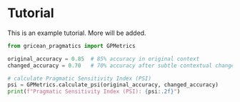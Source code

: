 # Tutorial

This is an example tutorial. More will be added.

```python
from gricean_pragmatics import GPMetrics

original_accuracy = 0.85  # 85% accuracy in original context
changed_accuracy = 0.70   # 70% accuracy after subtle contextual changes

# calculate Pragmatic Sensitivity Index (PSI)
psi = GPMetrics.calculate_psi(original_accuracy, changed_accuracy)
print(f"Pragmatic Sensitivity Index (PSI): {psi:.2f}")

```

